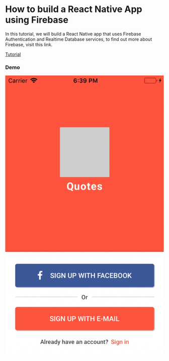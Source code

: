 # How to build a React Native App using Firebase

In this tutorial, we will build a React Native app that uses Firebase Authentication and Realtime Database services, to find out more about Firebase, visit this link.

<a href="https://medium.com/mesan-digital/how-to-build-a-react-native-app-using-firebase-part-1-1210fa206714">Tutorial</a>

### Demo
![Demo](https://github.com/MosesEsan/mesan-react-native-firebase-quotes-app/blob/master/demo.gif "demo")
